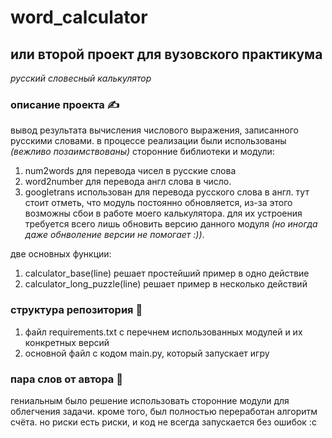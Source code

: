 # word_calculator
## или второй проект для вузовского практикума

*русский словесный калькулятор*

### описание проекта ✍️
вывод результата вычисления числового выражения, записанного русскими словами. в процессе реализации были использованы *(вежливо позаимствованы)* сторонние библиотеки и модули: 
1) num2words для перевода чисел в русские слова
2) word2number для перевода англ слова в число.
3) googletrans использован для перевода русского слова в англ. тут стоит отметь, что модуль постоянно обновляется, из-за этого возможны сбои в работе моего калькулятора. для их устроения требуется всего лишь обновить версию данного модуля *(но иногда даже обнволение версии не помогает :))*.

две основных функции:
1) calculator_base(line) решает простейший пример в одно действие
2) calculator_long_puzzle(line) решает пример в несколько действий



### структура репозитория 🤖
1) файл requirements.txt с перечнем использованных модулей и их конкретных версий
2) основной файл с кодом main.py, который запускает игру

      
 ### пара слов от автора 🤡
гениальным было решение использовать сторонние модули для облегчения задачи. кроме того, был полностью переработан алгоритм счёта. но риски есть риски, и код не всегда запускается без ошибок :с
